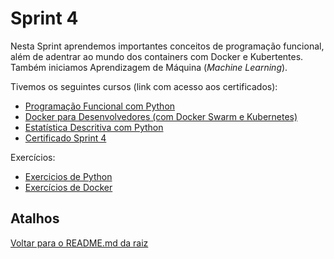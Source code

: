 # Sprint 4

Nesta Sprint aprendemos importantes conceitos de programação funcional, além de adentrar ao mundo dos containers com Docker e Kubertentes. Também iniciamos Aprendizagem de Máquina (*Machine Learning*).

Tivemos os seguintes cursos (link com acesso aos certificados):

* [Programação Funcional com Python](/Sprint%204/certificados/programacao_funcional.png)
* [Docker para Desenvolvedores (com Docker Swarm e Kubernetes)](/Sprint%204/certificados/docker%20para%20desenvolvedores.jpg)
* [Estatística Descritiva com Python](/Sprint%204/certificados/estatística%20descritiva.jpg)
* [Certificado Sprint 4](/Sprint%204/certificados/sprint%204.jpg)

Exercícios:
* [Exercicios de Python](/Sprint%204/exercicios/python/)
* [Exercícios de Docker](/Sprint%204/exercicios/container_com_docker/) 

## Atalhos
[Voltar para o README.md da raiz](/README.md)